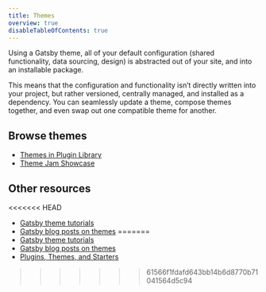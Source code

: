 ```yaml
---
title: Themes
overview: true
disableTableOfContents: true
---
```


Using a Gatsby theme, all of your default configuration (shared functionality, data sourcing, design) is abstracted out of your site, and into an installable package.

This means that the configuration and functionality isn’t directly written into your project, but rather versioned, centrally managed, and installed as a dependency. You can seamlessly update a theme, compose themes together, and even swap out one compatible theme for another.

<GuideList slug={props.slug} />

## Browse themes

- [Themes in Plugin Library](/plugins/?=gatsby-theme)
- [Theme Jam Showcase](https://themejam.gatsbyjs.org/showcase)

## Other resources

<<<<<<< HEAD
- [Gatsby theme tutorials](/tutorial/theme-tutorials/)
- [Gatsby blog posts on themes](/blog/tags/themes)
=======
- [Gatsby theme tutorials](/tutorial/plugin-and-theme-tutorials/)
- [Gatsby blog posts on themes](/blog/tags/themes)
- [Plugins, Themes, and Starters](/docs/plugins-themes-and-starters/)
>>>>>>> 61566f1fdafd643bb14b6d8770b71041564d5c94
